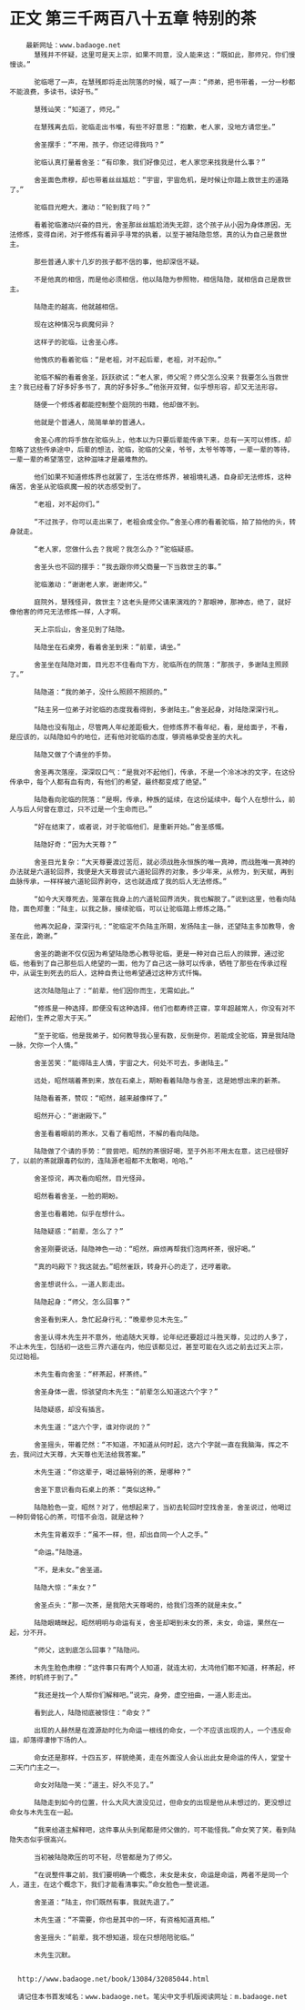 # 正文 第三千两百八十五章 特别的茶
        最新网址：www.badaoge.net
          慧残并不怀疑，这里可是天上宗，如果不同意，没人能来这：“既如此，那师兄，你们慢慢谈。”
      
          驼临嗯了一声，在慧残即将走出院落的时候，喊了一声：“师弟，把书带着，一分一秒都不能浪费，多读书，读好书。”
      
          慧残讪笑：“知道了，师兄。”
      
          在慧残离去后，驼临走出书堆，有些不好意思：“抱歉，老人家，没地方请您坐。”
      
          舍圣摆手：“不用，孩子，你还记得我吗？”
      
          驼临认真打量着舍圣：“有印象，我们好像见过，老人家您来找我是什么事？”
      
          舍圣面色肃穆，却也带着丝丝尴尬：“宇宙，宇宙危机，是时候让你踏上救世主的道路了。”
      
          驼临目光瞪大，激动：“轮到我了吗？”
      
          看着驼临激动兴奋的目光，舍圣那丝丝尴尬消失无踪，这个孩子从小因为身体原因，无法修炼，变得自闭，对于修炼有着异乎寻常的执着，以至于被陆隐忽悠，真的认为自己是救世主。
      
          那些普通人家十几岁的孩子都不信的事，他却深信不疑。
      
          不是他真的相信，而是他必须相信，他以陆隐为参照物，相信陆隐，就相信自己是救世主。
      
          陆隐走的越高，他就越相信。
      
          现在这种情况与疯魔何异？
      
          这样子的驼临，让舍圣心疼。
      
          他愧疚的看着驼临：“是老祖，对不起后辈，老祖，对不起你。”
      
          驼临不解的看着舍圣，跃跃欲试：“老人家，师父呢？师父怎么没来？我要怎么当救世主？我已经看了好多好多书了，真的好多好多…”他张开双臂，似乎想形容，却又无法形容。
      
          随便一个修炼者都能控制整个庭院的书籍，他却做不到。
      
          他就是个普通人，简简单单的普通人。
      
          舍圣心疼的将手放在驼临头上，他本以为只要后辈能传承下来，总有一天可以修炼，却忽略了这些传承途中，后辈的想法，驼临，驼临的父亲，爷爷，太爷爷等等，一辈一辈的等待，一辈一辈的希望落空，这种滋味才是最难熬的。
      
          他们如果不知道修炼界也就罢了，生活在修炼界，被祖境礼遇，自身却无法修炼，这种痛苦，舍圣从驼临疯魔一般的状态感受到了。
      
          “老祖，对不起你们。”
      
          “不过孩子，你可以走出来了，老祖会成全你。”舍圣心疼的看着驼临，拍了拍他的头，转身就走。
      
          “老人家，您做什么去？我呢？我怎么办？”驼临疑惑。
      
          舍圣头也不回的摆手：“我去跟你师父商量一下当救世主的事。”
      
          驼临激动：“谢谢老人家，谢谢师父。”
      
          庭院外，慧残怪异，救世主？这老头是师父请来演戏的？那眼神，那神态，绝了，就好像他害的师兄无法修炼一样，人才啊。
      
          天上宗后山，舍圣见到了陆隐。
      
          陆隐坐在石桌旁，看着舍圣到来：“前辈，请坐。”
      
          舍圣坐在陆隐对面，目光忍不住看向下方，驼临所在的院落：“那孩子，多谢陆主照顾了。”
      
          陆隐道：“我的弟子，没什么照顾不照顾的。”
      
          “陆主另一位弟子对驼临的态度我看得到，多谢陆主。”舍圣起身，对陆隐深深行礼。
      
          陆隐也没有阻止，尽管两人年纪差距极大，但修炼界不看年纪，看，是给面子，不看，是应该的，以陆隐如今的地位，还有他对驼临的态度，够资格承受舍圣的大礼。
      
          陆隐又做了个请坐的手势。
      
          舍圣再次落座，深深叹口气：“是我对不起他们，传承，不是一个冷冰冰的文字，在这份传承中，每个人都有血有肉，有他们的希望，最终都变成了绝望。”
      
          陆隐看向驼临的院落：“是啊，传承，种族的延续，在这份延续中，每个人在想什么，前人与后人何曾在意过，只不过是一个生命而已。”
      
          “好在结束了，或者说，对于驼临他们，是重新开始。”舍圣感慨。
      
          陆隐好奇：“因为大天尊？”
      
          舍圣目光复杂：“大天尊要渡过苦厄，就必须战胜永恒族的唯一真神，而战胜唯一真神的办法就是六道轮回界，我便是大天尊尝试六道轮回界的对象，多少年来，从修为，到天赋，再到血脉传承，一样样被六道轮回界剥夺，这也就造成了我的后人无法修炼。”
      
          “如今大天尊死去，笼罩在我身上的六道轮回界消失，我也解脱了。”说到这里，他看向陆隐，面色郑重：“陆主，以我之脉，接续驼临，可以让驼临踏上修炼之路。”
      
          他再次起身，深深行礼：“驼临定不负陆主所期，发扬陆主一脉，还望陆主多加教导，舍圣在此，跪谢。”
      
          舍圣的跪谢不仅仅因为希望陆隐悉心教导驼临，更是一种对自己后人的赎罪，通过驼临，他看到了自己那些后人绝望的一面，他为了自己这一脉可以传承，牺牲了那些在传承过程中，从诞生到死去的后人，这种自责让他希望通过这种方式忏悔。
      
          这次陆隐阻止了：“前辈，他们因你而生，无需如此。”
      
          “修炼是一种选择，即便没有这种选择，他们也都寿终正寝，享年超越常人，你没有对不起他们，生养之恩大于天。”
      
          “至于驼临，他是我弟子，如何教导我心里有数，反倒是你，若能成全驼临，算是我陆隐一脉，欠你一个人情。”
      
          舍圣苦笑：“能得陆主人情，宇宙之大，何处不可去，多谢陆主。”
      
          远处，昭然端着茶到来，放在石桌上，期盼看着陆隐与舍圣，这是她想出来的新茶。
      
          陆隐看着茶，赞叹：“昭然，越来越像样了。”
      
          昭然开心：“谢谢殿下。”
      
          舍圣看着眼前的茶水，又看了看昭然，不解的看向陆隐。
      
          陆隐做了个请的手势：“尝尝吧，昭然的茶很好喝，至于外形不用太在意，这已经很好了，以前的茶就跟毒药似的，连陆源老祖都不太敢喝，哈哈。”
      
          舍圣惊诧，再次看向昭然，目光怪异。
      
          昭然看着舍圣，一脸的期盼。
      
          舍圣也看着她，似乎在想什么。
      
          陆隐疑惑：“前辈，怎么了？”
      
          舍圣刚要说话，陆隐神色一动：“昭然，麻烦再帮我们泡两杯茶，很好喝。”
      
          “真的吗殿下？我这就去。”昭然雀跃，转身开心的走了，还哼着歌。
      
          舍圣想说什么，一道人影走出。
      
          陆隐起身：“师父，怎么回事？”
      
          舍圣看到来人，急忙起身行礼：“晚辈参见木先生。”
      
          舍圣认得木先生并不意外，他追随大天尊，论年纪还要超过斗胜天尊，见过的人多了，不止木先生，包括初一这些三界六道在内，他应该都见过，甚至可能在久远之前去过天上宗， 见过始祖。
      
          木先生看向舍圣：“杯茶起，杯茶终。”
      
          舍圣身体一震，惊骇望向木先生：“前辈怎么知道这六个字？”
      
          陆隐疑惑，却没有插言。
      
          木先生道：“这六个字，谁对你说的？”
      
          舍圣摇头，带着茫然：“不知道，不知道从何时起，这六个字就一直在我脑海，挥之不去，我问过大天尊，大天尊也无法给我答案。”
      
          木先生道：“你这辈子，喝过最特别的茶，是哪种？”
      
          舍圣下意识看向石桌上的茶：“类似这种。”
      
          陆隐脸色一变，昭然？对了，他想起来了，当初去轮回时空找舍圣，舍圣说过，他喝过一种刻骨铭心的茶，可惜不会泡，就是这种？
      
          木先生背着双手：“虽不一样，但，却出自同一个人之手。”
      
          “命运。”陆隐道。
      
          “不，是未女。”舍圣道。
      
          陆隐大惊：“未女？”
      
          舍圣点头：“那一次茶，是我陪大天尊喝的，给我们泡茶的就是未女。”
      
          陆隐眼睛眯起，昭然明明与命运有关，舍圣却喝到未女的茶，未女，命运，果然在一起，分不开。
      
          “师父，这到底怎么回事？”陆隐问。
      
          木先生脸色肃穆：“这件事只有两个人知道，就连太初，太鸿他们都不知道，杯茶起，杯茶终，时机终于到了。”
      
          “我还是找一个人帮你们解释吧。”说完，身旁，虚空扭曲，一道人影走出。
      
          看到此人，陆隐彻底被惊住：“命女？”
      
          出现的人赫然是在渡源劫时化为命运一根线的命女，一个不应该出现的人，一个违反命运，却落得凄惨下场的人。
      
          命女还是那样，十四五岁，样貌绝美，走在外面没人会认出此女是命运的传人，堂堂十二天门门主之一。
      
          命女对陆隐一笑：“道主，好久不见了。”
      
          陆隐走到如今的位置，什么大风大浪没见过，但命女的出现是他从未想过的，更没想过命女与木先生在一起。
      
          “我来给道主解释吧，这件事从头到尾都是师父做的，可不能怪我。”命女笑了笑，看到陆隐失态似乎很高兴。
      
          当初被陆隐欺压的可不轻，尽管都是为了师父。
      
          “在说整件事之前，我们要明确一个概念，未女是未女，命运是命运，两者不是同一个人，道主，在这个概念下，我们才能看清事实。”命女脸色一整说道。
      
          舍圣道：“陆主，你们既然有事，我就先退了。”
      
          木先生道：“不需要，你也是其中的一环，有资格知道真相。”
      
          舍圣摇头：“前辈，我不想知道，现在只想陪陪驼临。”
      
          木先生沉默。
      
      
      http://www.badaoge.net/book/13084/32085044.html
      
      请记住本书首发域名：www.badaoge.net。笔尖中文手机版阅读网址：m.badaoge.net